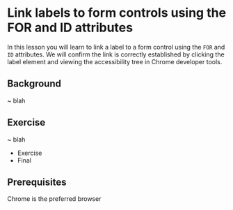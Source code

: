 # Link labels to form controls using the FOR and ID attributes

In this lesson you will learn to link a label to a form control using the `FOR` and `ID` attributes. We will confirm the link is correctly established by clicking the label element and viewing the accessibility tree in Chrome developer tools.

## Background

~ blah

## Exercise

~ blah

- Exercise
- Final

## Prerequisites

Chrome is the preferred browser
